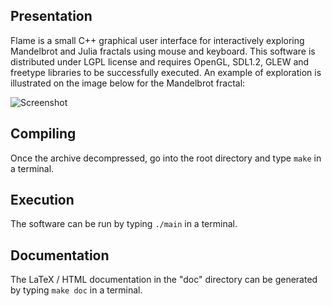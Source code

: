 Presentation
------------
Flame is a small C++ graphical user interface for interactively exploring Mandelbrot and Julia fractals using mouse and keyboard. This software is distributed under LGPL license and requires OpenGL, SDL1.2, GLEW and freetype libraries to be successfully executed. An example of exploration is illustrated on the image below for the Mandelbrot fractal:

![Screenshot](https://i.ibb.co/VVJvjFy/foobar.png)

Compiling
---------
Once the archive decompressed, go into the root directory and type `make` in a terminal.

Execution
---------
The software can be run by typing `./main` in a terminal.

Documentation
-------------
The LaTeX / HTML documentation in the "doc" directory can be generated by typing `make doc` in a terminal.
